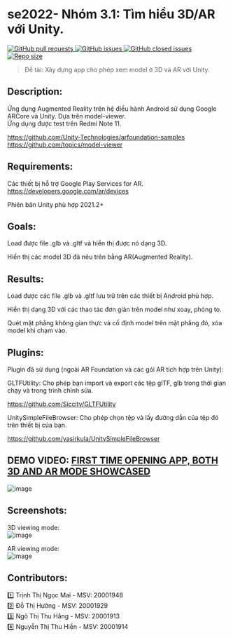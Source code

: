 # se2022- Nhóm 3.1: Tìm hiểu 3D/AR với Unity.
<a href = "https://github.com/Luo1604/se2022-3.1/pulls">
  <img alt="GitHub pull requests" src=https://img.shields.io/github/issues-pr/Luo1604/se2022-3.1>
</a>
<a href= "https://github.com/Luo1604/se2022-3.1/issues">
  <img alt="GitHub issues" src="https://img.shields.io/github/issues/Luo1604/se2022-3.1?style=plastic">
</a>
<a href= "https://github.com/Luo1604/se2022-3.1/issues?q=is%3Aissue+is%3Aclosed">
  <img alt="GitHub closed issues" src="https://img.shields.io/github/issues-closed-raw/Luo1604/se2022-3.1">
</a>
<a href = "repo">
  <img alt="Repo size" src=https://img.shields.io/github/repo-size/Luo1604/se2022-3.1>
</a>  

>Đề tài: Xây dựng app cho phép xem model ở 3D và AR với Unity.

## Description:
Ứng dụng Augmented Reality trên hệ điều hành Android sử dụng Google ARCore và Unity. Dựa trên model-viewer.  
Ứng dụng được test trên Redmi Note 11.   

https://github.com/Unity-Technologies/arfoundation-samples  
https://github.com/topics/model-viewer  

## Requirements:
Các thiết bị hỗ trợ Google Play Services for AR.
https://developers.google.com/ar/devices

Phiên bản Unity phù hợp 2021.2+

## Goals:
Load được file .glb và .gltf và hiển thị được nó dạng 3D.

Hiển thị các model 3D đã nêu trên bằng AR(Augmented Reality).

## Results:
Load được các file .glb và .gltf lưu trữ trên các thiết bị Android phù hợp.

Hiển thị dạng 3D với các thao tác đơn giản trên model như xoay, phóng to.

Quét mặt phẳng không gian thực và cố định model trên mặt phẳng đó, xóa model khi chạm vào.

## Plugins:
Plugin đã sử dụng (ngoài AR Foundation và các gói AR tích hợp trên Unity):

GLTFUtility: Cho phép bạn import và export các tệp glTF, glb trong thời gian chạy và trong trình chỉnh sửa.

https://github.com/Siccity/GLTFUtility

UnitySimpleFileBrowser: Cho phép chọn tệp và lấy đường dẫn của tệp đó trên thiết bị của bạn.

https://github.com/yasirkula/UnitySimpleFileBrowser

## DEMO VIDEO: [FIRST TIME OPENING APP, BOTH 3D AND AR MODE SHOWCASED](https://drive.google.com/file/d/19BFA5O6MRyA8SwMosJgMDZcC30PlISe_/view)
![image](https://user-images.githubusercontent.com/92431917/219059640-d36a3b94-0c48-4efa-88e8-f85b60c2fc86.png)


## Screenshots:
3D viewing mode:  
![image](https://user-images.githubusercontent.com/92431917/216575542-fd05d350-dd19-4a4c-81fb-48c3603c161c.png)

AR viewing mode:  
![image](https://user-images.githubusercontent.com/92431917/216575757-b118e5c5-ce8a-4532-9750-d9879a9c073a.png)

## Contributors:  
:one: Trịnh Thị Ngọc Mai - MSV: 20001948 <br />
:two: Đỗ Thị Hường - MSV: 20001929 <br />
:three: Ngô Thị Thu Hằng - MSV: 20001913 <br />
:four: Nguyễn Thị Thu Hiền - MSV: 20001914 
